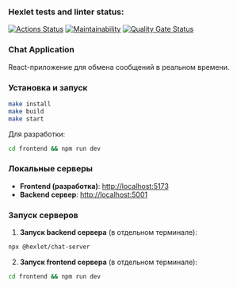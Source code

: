 ### Hexlet tests and linter status:
[![Actions Status](https://github.com/Pentrick-star/frontend-project-12/actions/workflows/hexlet-check.yml/badge.svg)](https://github.com/Pentrick-star/frontend-project-12/actions)
[![Maintainability](https://api.codeclimate.com/v1/badges/a99a88d28ad37a79dbf6/maintainability)](https://codeclimate.com/github/Pentrick-star/frontend-project-12)
[![Quality Gate Status](https://sonarcloud.io/api/project_badges/measure?project=Pentrick-star_frontend-project-122&metric=alert_status)](https://sonarcloud.io/summary/new_code?id=Pentrick-star_frontend-project-122)

### Chat Application

React-приложение для обмена сообщений в реальном времени.

### Установка и запуск

```bash
make install
make build
make start
```

Для разработки:
```bash
cd frontend && npm run dev
```

### Локальные серверы

- **Frontend (разработка)**: [http://localhost:5173](http://localhost:5173)
- **Backend сервер**: [http://localhost:5001](http://localhost:5001)

### Запуск серверов

1. **Запуск backend сервера** (в отдельном терминале):
```bash
npx @hexlet/chat-server
```

2. **Запуск frontend сервера** (в отдельном терминале):
```bash
cd frontend && npm run dev
```
